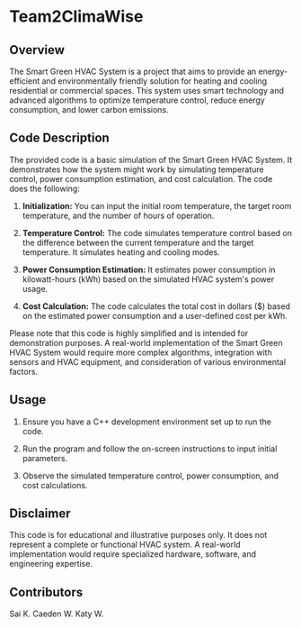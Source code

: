 # Team2ClimaWise
## Overview

The Smart Green HVAC System is a project that aims to provide an energy-efficient and environmentally friendly solution for heating and cooling residential or commercial spaces. This system uses smart technology and advanced algorithms to optimize temperature control, reduce energy consumption, and lower carbon emissions.

## Code Description

The provided code is a basic simulation of the Smart Green HVAC System. It demonstrates how the system might work by simulating temperature control, power consumption estimation, and cost calculation. The code does the following:

1. **Initialization:** You can input the initial room temperature, the target room temperature, and the number of hours of operation.

2. **Temperature Control:** The code simulates temperature control based on the difference between the current temperature and the target temperature. It simulates heating and cooling modes.

3. **Power Consumption Estimation:** It estimates power consumption in kilowatt-hours (kWh) based on the simulated HVAC system's power usage.

4. **Cost Calculation:** The code calculates the total cost in dollars ($) based on the estimated power consumption and a user-defined cost per kWh.

Please note that this code is highly simplified and is intended for demonstration purposes. A real-world implementation of the Smart Green HVAC System would require more complex algorithms, integration with sensors and HVAC equipment, and consideration of various environmental factors.

## Usage

1. Ensure you have a C++ development environment set up to run the code.

2. Run the program and follow the on-screen instructions to input initial parameters.

3. Observe the simulated temperature control, power consumption, and cost calculations.

## Disclaimer

This code is for educational and illustrative purposes only. It does not represent a complete or functional HVAC system. A real-world implementation would require specialized hardware, software, and engineering expertise.

## Contributors
Sai K.  Caeden W. Katy W. 
